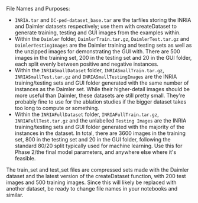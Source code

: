 File Names and Purposes:
- `INRIA.tar` and `DC-ped-dataset_base.tar` are the tarfiles storing the INRIA and Daimler datasets respectively; use them with createDataset to generate training, testing and GUI images from the examples within.
- Within the `Daimler` folder, `DaimlerTrain.tar.gz`, `DaimlerTest.tar.gz` and `DaimlerTestingImages` are the Daimler training and testing sets as well as the unzipped images for demonstrating the GUI with. There are 500 images in the training set, 200 in the testing set and 20 in the GUI folder, each split evenly between positive and negative instances.
- Within the `INRIASmallDataset` folder, `INRIASmallTrain.tar.gz`, `INRIASmallTest.tar.gz` and `INRIASmallTestingImages` are the INRIA training/testing sets and GUI folder generated with the same number of instances as the Daimler set. While their higher-detail images should be more useful than Daimler, these datasets are still pretty small. They're probably fine to use for the ablation studies if the bigger dataset takes too long to compute or something.
- Within the `INRIAFullDataset` folder, `INRIAFullTrain.tar.gz`, `INRIAFullTest.tar.gz` and the unlabelled `Testing Images` are the INRIA training/testing sets and GUI folder generated with the majority of the instances in the dataset. In total, there are 3600 images in the training set, 800 in the testing set and 20 in the GUI folder, following the standard 80/20 split typically used for machine learning. Use this for Phase 2/the final model parameters, and anywhere else where it's feasible.





The train_set and test_set files are compressed sets made with the Daimler dataset and the latest version of the createDataset function, with 200 test images and 500 training images. Since this will likely be replaced with another dataset, be ready to change file names in your notebooks and similar.